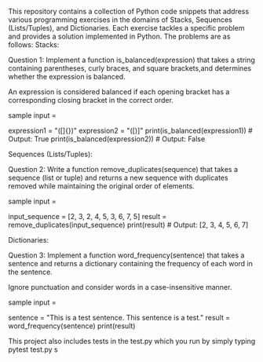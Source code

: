 This repository contains a collection of Python code snippets that address various programming exercises in the domains of Stacks, Sequences (Lists/Tuples), and Dictionaries. Each exercise tackles a specific problem and provides a solution implemented in Python.
The problems are as follows:
Stacks:

Question 1: Implement a function is_balanced(expression) that takes a string
containing parentheses, curly braces, and square brackets,and determines whether
the expression is balanced.

An expression is considered balanced if each opening bracket has a corresponding closing
bracket in the correct order.

sample input =

expression1 = "([]{})"
expression2 = "([)]"
print(is_balanced(expression1)) # Output: True
print(is_balanced(expression2)) # Output: False

Sequences (Lists/Tuples):

Question 2: Write a function remove_duplicates(sequence) that takes a
sequence (list or tuple) and returns a new sequence with duplicates
removed while maintaining the original order of elements.

sample input =

input_sequence = [2, 3, 2, 4, 5, 3, 6, 7, 5]
result = remove_duplicates(input_sequence)
print(result) # Output: [2, 3, 4, 5, 6, 7]

Dictionaries:

Question 3: Implement a function word_frequency(sentence) that takes
a sentence and returns a dictionary containing the frequency of each
word in the sentence.

Ignore punctuation and consider words in a case-insensitive manner.

sample input =

sentence = "This is a test sentence. This sentence is a test."
result = word_frequency(sentence)
print(result)

This project also includes tests in the test.py which you run by simply typing pytest test.py
s
